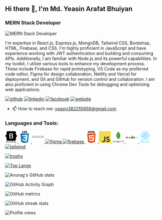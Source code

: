 
## Hi there 👋, I'm Md. Yeasin Arafat Bhuiyan
### MERN Stack Developer
![MERN Stack Developer](https://media.licdn.com/dms/image/D5616AQH4n88sWWEFuQ/profile-displaybackgroundimage-shrink_350_1400/0/1689104519644?e=1694649600&v=beta&t=B74s3rrM6j2VKpJlhGMOStNJ3_GoXVkR-Fr3FKAaAJM)

I'm expertise in React.js, Express.js, MongoDB, Tailwind CSS, Bootstrap, HTML, Firebase, and CSS. I'm highly proficient in JavaScript and have experience working with JWT authentication and building and consuming APIs. Additionally, I am familiar with Node.js and its powerful capabilities. In my toolkit, I utilize various tools to enhance my development process. These include Firebase for rapid prototyping, VS Code as my preferred code editor, Figma for design collaboration, Netlify and Vercel for deployment, and Git and GitHub for version control and collaboration. I am also proficient in using Chrome Dev Tools for debugging and optimizing web applications.

[<img src='https://i.ibb.co/HB73sbC/pngegg-2.png' alt='github' height='40'>](https://github.com/yeasinbhuiyan)  [<img src='https://i.ibb.co/qCfzpjp/pngegg-5.png' alt='linkedin' height='40'>](https://www.linkedin.com/in/md-yeasin-arafat-bhuiyan-52ab4727a/)  [<img src='https://i.ibb.co/bgTHY6H/pngegg-1.png' alt='facebook' height='40'>](https://www.facebook.com/Y.arafat.bhuiyan)  [<img src='https://i.ibb.co/qyR4wSF/pngegg-4.png' alt='website' height='40'>](https://yeasin-bhuiyan.netlify.app/)  

- 📫 How to reach me: yeasin382255656@gmail.com 



<h3 align="left">Languages and Tools:</h3>

<p align="left"> <a href="https://getbootstrap.com" target="_blank" rel="noreferrer"> <img src="https://raw.githubusercontent.com/devicons/devicon/master/icons/bootstrap/bootstrap-plain-wordmark.svg" alt="bootstrap" width="40" height="40"/> </a> <a href="https://www.w3schools.com/css/" target="_blank" rel="noreferrer"> <img src="https://raw.githubusercontent.com/devicons/devicon/master/icons/css3/css3-original-wordmark.svg" alt="css3" width="40" height="40"/> </a> <a href="https://expressjs.com" target="_blank" rel="noreferrer"> <img src="https://raw.githubusercontent.com/devicons/devicon/master/icons/express/express-original-wordmark.svg" alt="express" width="40" height="40"/> </a> <a href="https://www.figma.com/" target="_blank" rel="noreferrer"> <img src="https://www.vectorlogo.zone/logos/figma/figma-icon.svg" alt="figma" width="40" height="40"/> </a> <a href="https://firebase.google.com/" target="_blank" rel="noreferrer"> <img src="https://www.vectorlogo.zone/logos/firebase/firebase-icon.svg" alt="firebase" width="40" height="40"/> </a> <a href="https://www.w3.org/html/" target="_blank" rel="noreferrer"> <img src="https://raw.githubusercontent.com/devicons/devicon/master/icons/html5/html5-original-wordmark.svg" alt="html5" width="40" height="40"/> </a> <a href="https://developer.mozilla.org/en-US/docs/Web/JavaScript" target="_blank" rel="noreferrer"> <img src="https://raw.githubusercontent.com/devicons/devicon/master/icons/javascript/javascript-original.svg" alt="javascript" width="40" height="40"/> </a> <a href="https://www.mongodb.com/" target="_blank" rel="noreferrer"> <img src="https://raw.githubusercontent.com/devicons/devicon/master/icons/mongodb/mongodb-original-wordmark.svg" alt="mongodb" width="40" height="40"/> </a> <a href="https://nodejs.org" target="_blank" rel="noreferrer"> <img src="https://raw.githubusercontent.com/devicons/devicon/master/icons/nodejs/nodejs-original-wordmark.svg" alt="nodejs" width="40" height="40"/> </a> <a href="https://reactjs.org/" target="_blank" rel="noreferrer"> <img src="https://raw.githubusercontent.com/devicons/devicon/master/icons/react/react-original-wordmark.svg" alt="react" width="40" height="40"/> </a> <a href="https://tailwindcss.com/" target="_blank" rel="noreferrer"> <img src="https://www.vectorlogo.zone/logos/tailwindcss/tailwindcss-icon.svg" alt="tailwind" width="40" height="40"/> </a> </p>





[![trophy](https://github-profile-trophy.vercel.app/?username=yeasinbhuiyan)](https://github.com/ryo-ma/github-profile-trophy)


[![Top Langs](https://github-readme-stats.vercel.app/api/top-langs/?username=yeasinbhuiyan&layout=pie)](https://github.com/anuraghazra/github-readme-stats)


![Anurag's GitHub stats](https://github-readme-stats.vercel.app/api?username=yeasinbhuiyan&theme=github_dark&show_icons=true)

![GitHub Activity Graph](https://activity-graph.herokuapp.com/graph?username=yeasinbhuiyan)  

![GitHub metrics](https://metrics.lecoq.io/yeasinbhuiyan)  

![GitHub streak stats](https://streak-stats.demolab.com/?user=yeasinbhuiyan)  

![Profile views](https://gpvc.arturio.dev/yeasinbhuiyan)  

